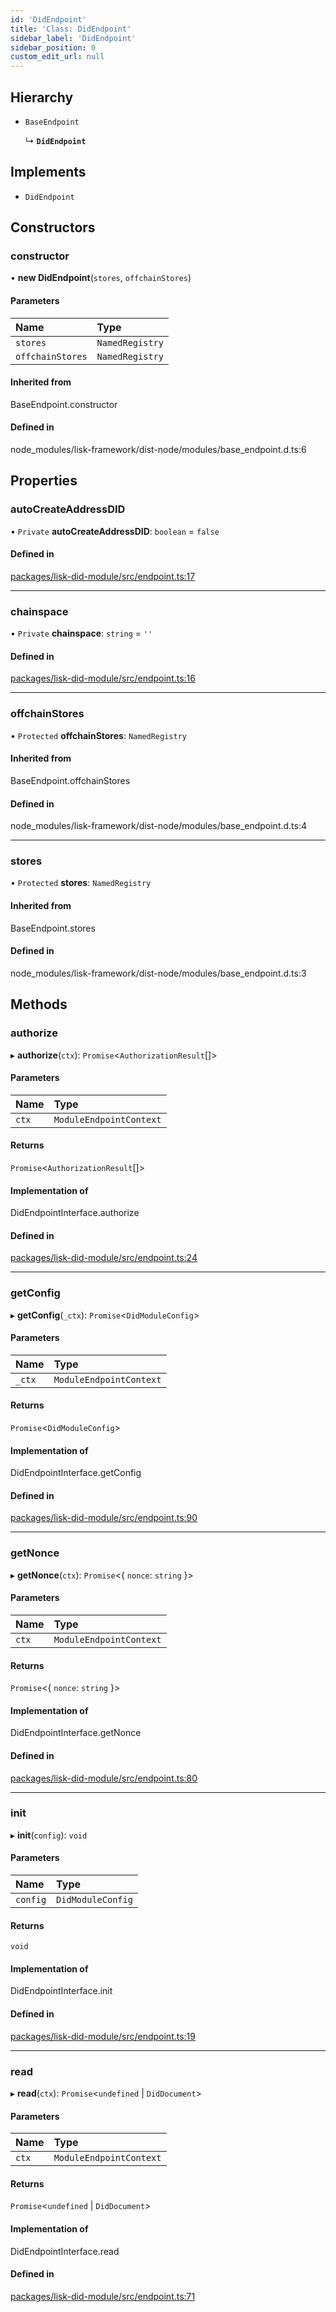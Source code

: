 ```yaml
---
id: 'DidEndpoint'
title: 'Class: DidEndpoint'
sidebar_label: 'DidEndpoint'
sidebar_position: 0
custom_edit_url: null
---
```


## Hierarchy

- `BaseEndpoint`

  ↳ **`DidEndpoint`**

## Implements

- `DidEndpoint`

## Constructors

### constructor

• **new DidEndpoint**(`stores`, `offchainStores`)

#### Parameters

| Name             | Type            |
| :--------------- | :-------------- |
| `stores`         | `NamedRegistry` |
| `offchainStores` | `NamedRegistry` |

#### Inherited from

BaseEndpoint.constructor

#### Defined in

node_modules/lisk-framework/dist-node/modules/base_endpoint.d.ts:6

## Properties

### autoCreateAddressDID

• `Private` **autoCreateAddressDID**: `boolean` = `false`

#### Defined in

[packages/lisk-did-module/src/endpoint.ts:17](https://github.com/aldhosutra/lisk-did/blob/dd73109/packages/lisk-did-module/src/endpoint.ts#L17)

---

### chainspace

• `Private` **chainspace**: `string` = `''`

#### Defined in

[packages/lisk-did-module/src/endpoint.ts:16](https://github.com/aldhosutra/lisk-did/blob/dd73109/packages/lisk-did-module/src/endpoint.ts#L16)

---

### offchainStores

• `Protected` **offchainStores**: `NamedRegistry`

#### Inherited from

BaseEndpoint.offchainStores

#### Defined in

node_modules/lisk-framework/dist-node/modules/base_endpoint.d.ts:4

---

### stores

• `Protected` **stores**: `NamedRegistry`

#### Inherited from

BaseEndpoint.stores

#### Defined in

node_modules/lisk-framework/dist-node/modules/base_endpoint.d.ts:3

## Methods

### authorize

▸ **authorize**(`ctx`): `Promise`<`AuthorizationResult`[]\>

#### Parameters

| Name  | Type                    |
| :---- | :---------------------- |
| `ctx` | `ModuleEndpointContext` |

#### Returns

`Promise`<`AuthorizationResult`[]\>

#### Implementation of

DidEndpointInterface.authorize

#### Defined in

[packages/lisk-did-module/src/endpoint.ts:24](https://github.com/aldhosutra/lisk-did/blob/dd73109/packages/lisk-did-module/src/endpoint.ts#L24)

---

### getConfig

▸ **getConfig**(`_ctx`): `Promise`<`DidModuleConfig`\>

#### Parameters

| Name   | Type                    |
| :----- | :---------------------- |
| `_ctx` | `ModuleEndpointContext` |

#### Returns

`Promise`<`DidModuleConfig`\>

#### Implementation of

DidEndpointInterface.getConfig

#### Defined in

[packages/lisk-did-module/src/endpoint.ts:90](https://github.com/aldhosutra/lisk-did/blob/dd73109/packages/lisk-did-module/src/endpoint.ts#L90)

---

### getNonce

▸ **getNonce**(`ctx`): `Promise`<{ `nonce`: `string` }\>

#### Parameters

| Name  | Type                    |
| :---- | :---------------------- |
| `ctx` | `ModuleEndpointContext` |

#### Returns

`Promise`<{ `nonce`: `string` }\>

#### Implementation of

DidEndpointInterface.getNonce

#### Defined in

[packages/lisk-did-module/src/endpoint.ts:80](https://github.com/aldhosutra/lisk-did/blob/dd73109/packages/lisk-did-module/src/endpoint.ts#L80)

---

### init

▸ **init**(`config`): `void`

#### Parameters

| Name     | Type              |
| :------- | :---------------- |
| `config` | `DidModuleConfig` |

#### Returns

`void`

#### Implementation of

DidEndpointInterface.init

#### Defined in

[packages/lisk-did-module/src/endpoint.ts:19](https://github.com/aldhosutra/lisk-did/blob/dd73109/packages/lisk-did-module/src/endpoint.ts#L19)

---

### read

▸ **read**(`ctx`): `Promise`<`undefined` \| `DidDocument`\>

#### Parameters

| Name  | Type                    |
| :---- | :---------------------- |
| `ctx` | `ModuleEndpointContext` |

#### Returns

`Promise`<`undefined` \| `DidDocument`\>

#### Implementation of

DidEndpointInterface.read

#### Defined in

[packages/lisk-did-module/src/endpoint.ts:71](https://github.com/aldhosutra/lisk-did/blob/dd73109/packages/lisk-did-module/src/endpoint.ts#L71)
